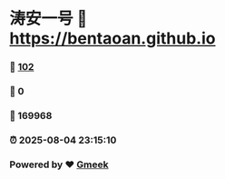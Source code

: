 # 涛安一号 :link: https://bentaoan.github.io 
### :page_facing_up: [102](https://bentaoan.github.io/tag.html) 
### :speech_balloon: 0 
### :hibiscus: 169968 
### :alarm_clock: 2025-08-04 23:15:10 
### Powered by :heart: [Gmeek](https://github.com/Meekdai/Gmeek)

